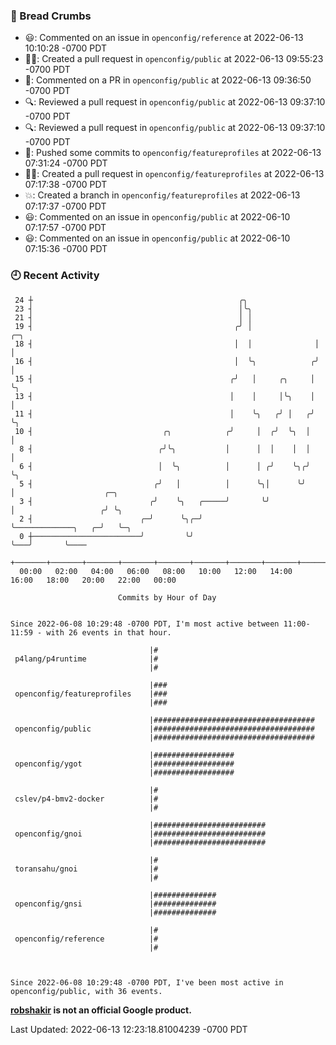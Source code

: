 ### 🍞 Bread Crumbs

 * 😃: Commented on an issue in `openconfig/reference` at 2022-06-13 10:10:28 -0700 PDT
 * ✍🏼: Created a pull request in `openconfig/public` at 2022-06-13 09:55:23 -0700 PDT
 * 💬: Commented on a PR in  `openconfig/public` at 2022-06-13 09:36:50 -0700 PDT
 * 🔍: Reviewed a pull request in  `openconfig/public` at 2022-06-13 09:37:10 -0700 PDT
 * 🔍: Reviewed a pull request in  `openconfig/public` at 2022-06-13 09:37:10 -0700 PDT
 * 🚢: Pushed some commits to `openconfig/featureprofiles` at 2022-06-13 07:31:24 -0700 PDT
 * ✍🏼: Created a pull request in `openconfig/featureprofiles` at 2022-06-13 07:17:38 -0700 PDT
 * 💥: Created a branch in `openconfig/featureprofiles` at 2022-06-13 07:17:37 -0700 PDT
 * 😃: Commented on an issue in `openconfig/public` at 2022-06-10 07:17:57 -0700 PDT
 * 😃: Commented on an issue in `openconfig/public` at 2022-06-10 07:15:36 -0700 PDT

### 🕘 Recent Activity
```
 24 ┼                                              ╭╮
 23 ┤                                              │╰╮
 21 ┤                                              │ │
 19 ┤                                             ╭╯ │              ╭─╮
 18 ┤                                             │  │              │ │
 16 ┤                                             │  ╰╮            ╭╯ │
 15 ┤                                            ╭╯   │     ╭╮     │  ╰╮
 13 ┤                                            │    │     │╰╮    │   │
 11 ┤                                            │    ╰╮   ╭╯ │   ╭╯   ╰╮
 10 ┤                             ╭╮            ╭╯     │  ╭╯  ╰╮  │     │
  8 ┤                            ╭╯╰╮           │      │  │    │  │     │
  6 ┤                            │  ╰╮          │      │ ╭╯    ╰╮╭╯     ╰╮
  5 ┤                           ╭╯   │          │      ╰╮│      ╰╯       │                    ╭─╮
  3 ┤                          ╭╯    ╰╮   ╭─────╯       ╰╯               │                   ╭╯ ╰╮
  2 ┤                        ╭─╯      ╰╮╭─╯                              ╰─────────────╮   ╭─╯   ╰─╮
  0 ┼────────────────────────╯         ╰╯                                              ╰───╯       ╰────
    +───────+───────+───────+───────+───────+───────+───────+───────+───────+───────+───────+───────+────
  00:00   02:00   04:00   06:00   08:00   10:00   12:00   14:00   16:00   18:00   20:00   22:00   00:00   

						Commits by Hour of Day


Since 2022-06-08 10:29:48 -0700 PDT, I'm most active between 11:00-11:59 - with 26 events in that hour.

```



```
                               |#
 p4lang/p4runtime              |#
                               |#

                               |###
 openconfig/featureprofiles    |###
                               |###

                               |####################################
 openconfig/public             |####################################
                               |####################################

                               |##################
 openconfig/ygot               |##################
                               |##################

                               |#
 cslev/p4-bmv2-docker          |#
                               |#

                               |#########################
 openconfig/gnoi               |#########################
                               |#########################

                               |#
 toransahu/gnoi                |#
                               |#

                               |##############
 openconfig/gnsi               |##############
                               |##############

                               |#
 openconfig/reference          |#
                               |#



Since 2022-06-08 10:29:48 -0700 PDT, I've been most active in openconfig/public, with 36 events.

```
**[robshakir](mailto:robjs@google.com) is not an official Google product.**  


Last Updated: 2022-06-13 12:23:18.81004239 -0700 PDT
